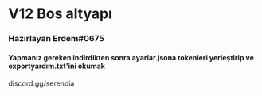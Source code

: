 # V12 Bos altyapı
### Hazırlayan Erdem#0675 
#### Yapmanız gereken indirdikten sonra ayarlar.jsona tokenleri yerleştirip ve exportyardım.txt'ini okumak

discord.gg/serendia


